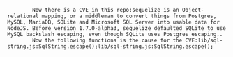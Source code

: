 
            Now there is a CVE in this repo:sequelize is an Object-relational mapping, or a middleman to convert things from Postgres, MySQL, MariaDB, SQLite and Microsoft SQL Server into usable data for NodeJS. Before version 1.7.0-alpha3, sequelize defaulted SQLite to use MySQL backslash escaping, even though SQLite uses Postgres escaping..
            Now the following functions is the cause for the CVE:lib/sql-string.js:SqlString.escape();lib/sql-string.js:SqlString.escape();
            